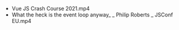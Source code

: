 - Vue JS Crash Course 2021.mp4
- What the heck is the event loop anyway_ _ Philip Roberts _ JSConf EU.mp4